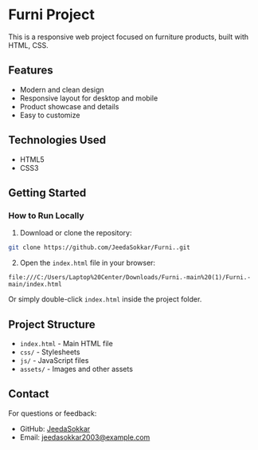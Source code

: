 # Furni Project

This is a responsive web project focused on furniture products, built with HTML, CSS.

## Features

- Modern and clean design  
- Responsive layout for desktop and mobile  
- Product showcase and details  
- Easy to customize  

## Technologies Used

- HTML5  
- CSS3  

## Getting Started

### How to Run Locally

1. Download or clone the repository:

```bash
git clone https://github.com/JeedaSokkar/Furni..git
```

2. Open the `index.html` file in your browser:

```
file:///C:/Users/Laptop%20Center/Downloads/Furni.-main%20(1)/Furni.-main/index.html
```

Or simply double-click `index.html` inside the project folder.

## Project Structure

- `index.html` - Main HTML file  
- `css/` - Stylesheets  
- `js/` - JavaScript files  
- `assets/` - Images and other assets  

## Contact

For questions or feedback:

- GitHub: [JeedaSokkar](https://github.com/JeedaSokkar)  
- Email: jeedasokkar2003@example.com  

